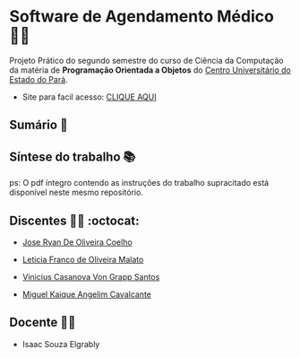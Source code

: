 # Software de Agendamento Médico :woman_health_worker:

Projeto Prático do segundo semestre do curso de Ciência da Computação da matéria de **Programação Orientada a Objetos** do [Centro Universitário do Estado do Pará](https://www.cesupa.br/).

 - Site para facil acesso: [CLIQUE AQUI]()


## Sumário :open_book:


## Síntese do trabalho :books:

ps: O pdf íntegro contendo as instruções do trabalho supracitado está disponível neste mesmo repositório.

## Discentes :man_technologist: :octocat:

- [Jose Ryan De Oliveira Coelho](https://github.com/RyanOlivrDev)

- [Leticia Franco de Oliveira Malato](https://github.com/LeticiaMalato)

- [Vinicius Casanova Von Grapp Santos](https://github.com/Vini-Casanova)

- [Miguel Kaique Angelim Cavalcante](https://github.com/Miguelangell1)

## Docente :man_teacher: 

- Isaac Souza Elgrably

